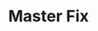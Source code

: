 ---
title: "Master Fix"
url: /ciudad-autonoma-de-buenos-aires/master-fix-avenida-francisco-beiro/
shop: reparación de automóviles
---